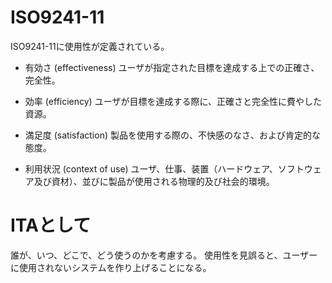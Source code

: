 # ISO9241-11

ISO9241-11に使用性が定義されている。

- 有効さ (effectiveness)
ユーザが指定された目標を達成する上での正確さ、完全性。

- 効率 (efficiency)
ユーザが目標を達成する際に、正確さと完全性に費やした資源。

- 満足度 (satisfaction)
製品を使用する際の、不快感のなさ、および肯定的な態度。

- 利用状況 (context of use)
ユーザ、仕事、装置（ハードウェア、ソフトウェア及び資材）、並びに製品が使用される物理的及び社会的環境。

# ITAとして

誰が、いつ、どこで、どう使うのかを考慮する。
使用性を見誤ると、ユーザーに使用されないシステムを作り上げることになる。
